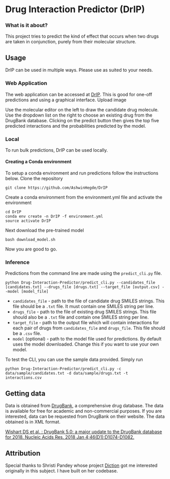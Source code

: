 # Drug Interaction Predictor (DrIP)
### What is it about?
This project tries to predict the kind of effect that occurs when two drugs are taken in conjunction, purely from their molecular structure. 

## Usage
DrIP can be used in multiple ways. Please use as suited to your needs.
### Web Application
The web application can be accessed at [DrIP](http://mlsolver.xyz/DrIP). This is good for one-off predictions and using a graphical interface.
Upload image

Use the molecular editor on the left to draw the candidate drug molecule. Use the dropdown list on the right to choose an existing drug from the DrugBank database. Clicking on the predict button then gives the top five predicted interactions and the probabilities predicted by the model.
### Local
To run bulk predictions, DrIP can be used locally. 
#### Creating a Conda environment
To setup a conda environment and run predictions follow the instructions below.
Clone the repository

	git clone https://github.com/AshwinHegde/DrIP

Create a conda environment from the environment.yml file and activate the environment

	cd DrIP
	conda env create -n DrIP -f environment.yml
	source activate DrIP

Next download the pre-trained model

	bash download_model.sh

Now you are good to go.

### Inference
Predictions from the command line are made using the `predict_cli.py` file.

	python Drug-Interaction-Predictor/predict_cli.py --candidates_file [candidates.txt] --drugs_file [drugs.txt] --target_file [output.csv] --model [model_file]

* `candidates_file` - path to the file of candidate drug SMILES strings. This file should be a `.txt` file. It must contain one SMILES string per line.
* `drugs_file` - path to the file of existing drug SMILES strings. This file should also be a `.txt` file and contain one SMILES string per line.
* `target_file` - path to the output file which will contain interactions for each pair of drugs from `candidates_file` and `drugs_file`. This file should be a `.csv` file.
* `model` (optional) - path to the model file used for predictions. By default uses the model downloaded. Change this if you want to use your own model.

To test the CLI, you can use the sample data provided. Simply run 

	python Drug-Interaction-Predictor/predict_cli.py -c data/sample/candidates.txt -d data/sample/drugs.txt -t interactions.csv


## Getting data
Data is obtained from [DrugBank](https://www.drugbank.ca/), a comprehensive drug database. The data is available for free for academic and non-commercial purposes. If you are interested, data can be requested from DrugBank on their website. The data obtained is in XML format.

[Wishart DS et al. : DrugBank 5.0: a major update to the DrugBank database for 2018. Nucleic Acids Res. 2018 Jan 4;46(D1):D1074-D1082.](https://www.ncbi.nlm.nih.gov/pubmed/29126136)

## Attribution
Special thanks to Shristi Pandey whose project [Diction](https://github.com/ShristiP/diction) got me interested originally in this subject. I have built on her codebase.

